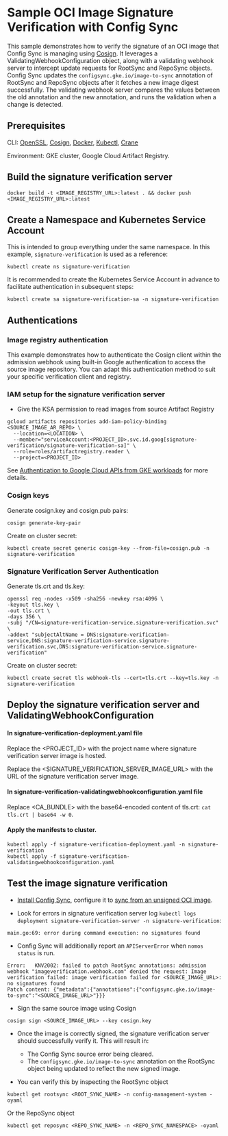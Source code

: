 # Sample OCI Image Signature Verification with Config Sync

This sample demonstrates how to verify the signature of an OCI image that Config
Sync is managing using [Cosign]. It leverages a ValidatingWebhookConfiguration
object, along with a validating webhook server to intercept update requests for
RootSync and RepoSync objects. Config Sync updates the `configsync.gke.io/image-to-sync`
annotation of RootSync and RepoSync objects after it fetches a new image digest
successfully. The validating webhook server compares the values between the old
annotation and the new annotation, and runs the validation when a change is detected.

## Prerequisites

CLI: [OpenSSL], [Cosign], [Docker], [Kubectl], [Crane]

Environment: GKE cluster, Google Cloud Artifact Registry.

## Build the signature verification server

```shell
docker build -t <IMAGE_REGISTRY_URL>:latest . && docker push <IMAGE_REGISTRY_URL>:latest
```

## Create a Namespace and Kubernetes Service Account

This is intended to group everything under the same namespace. In this example, `signature-verification` is used as a reference:

```shell
kubectl create ns signature-verification
```

It is recommended to create the Kubernetes Service Account in advance to facilitate authentication in subsequent steps:

```shell
kubectl create sa signature-verification-sa -n signature-verification
```

## Authentications

### Image registry authentication

This example demonstrates how to authenticate the Cosign client within the
admission webhook using built-in Google authentication to access the source
image repository. You can adapt this authentication method to suit your specific
verification client and registry.

### IAM setup for the signature verification server

- Give the KSA permission to read images from source Artifact Registry
```shell
gcloud artifacts repositories add-iam-policy-binding <SOURCE_IMAGE_AR_REPO> \
  --location=<LOCATION> \
  --member="serviceAccount:<PROJECT_ID>.svc.id.goog[signature-verification/signature-verification-sa]" \
  --role=roles/artifactregistry.reader \
  --project=<PROJECT_ID>
````

See [Authentication to Google Cloud APIs from GKE workloads] for more details.

### Cosign keys

Generate cosign.key and cosign.pub pairs:

```shell
cosign generate-key-pair
```

Create on cluster secret:

```shell
kubectl create secret generic cosign-key --from-file=cosign.pub -n signature-verification
```

### Signature Verification Server Authentication

Generate tls.crt and tls.key:

```shell
openssl req -nodes -x509 -sha256 -newkey rsa:4096 \
-keyout tls.key \
-out tls.crt \
-days 356 \
-subj "/CN=signature-verification-service.signature-verification.svc"  \
-addext "subjectAltName = DNS:signature-verification-service,DNS:signature-verification-service.signature-verification.svc,DNS:signature-verification-service.signature-verification"
```

Create on cluster secret:

```shell
kubectl create secret tls webhook-tls --cert=tls.crt --key=tls.key -n signature-verification
```

## Deploy the signature verification server and ValidatingWebhookConfiguration

#### In signature-verification-deployment.yaml file

Replace the <PROJECT_ID> with the project name where signature verification server image is hosted.

Replace the <SIGNATURE_VERIFICATION_SERVER_IMAGE_URL> with the URL of the signature verification server image.

#### In signature-verification-validatingwebhookconfiguration.yaml file

Replace <CA_BUNDLE> with the base64-encoded content of tls.crt: `cat tls.crt | base64 -w 0`.

#### Apply the manifests to cluster.

```shell
kubectl apply -f signature-verification-deployment.yaml -n signature-verification
kubectl apply -f signature-verification-validatingwebhookconfiguration.yaml
```

## Test the image signature verification

- [Install Config Sync], configure it to [sync from an unsigned OCI image].

- Look for errors in signature verification server log `kubectl logs deployment signature-verification-server -n signature-verification`:

```text
main.go:69: error during command execution: no signatures found
```

- Config Sync will additionally report an `APIServerError` when `nomos status` is run.

```text
Error:   KNV2002: failed to patch RootSync annotations: admission webhook "imageverification.webhook.com" denied the request: Image verification failed: image verification failed for <SOURCE_IMAGE_URL>: no signatures found
Patch content: {"metadata":{"annotations":{"configsync.gke.io/image-to-sync":"<SOURCE_IMAGE_URL>"}}}
```

- Sign the same source image using Cosign

```shell
cosign sign <SOURCE_IMAGE_URL> --key cosign.key
```

- Once the image is correctly signed, the signature verification server should successfully verify it. This will result in:

  - The Config Sync source error being cleared.
  - The `configsync.gke.io/image-to-sync` annotation on the RootSync object being updated to reflect the new signed image.

- You can verify this by inspecting the RootSync object
```shell
kubectl get rootsync <ROOT_SYNC_NAME> -n config-management-system -oyaml
```
Or the RepoSync object
```shell
kubectl get reposync <REPO_SYNC_NAME> -n <REPO_SYNC_NAMESPACE> -oyaml
```

[Cosign]: https://github.com/sigstore/cosign
[example]: https://github.com/GoogleContainerTools/kpt-config-sync/tree/main/test/docker/presync-webhook-server
[OpenSSL]: https://github.com/openssl/openssl
[Cosign]: https://github.com/sigstore/cosign
[Gcloud]: http://cloud/sdk/docs/install
[Docker]: https://docs.docker.com/engine/install/
[Kubectl]: https://kubernetes.io/docs/tasks/tools/
[Crane]: https://github.com/google/go-containerregistry/tree/main/cmd/crane
[Authentication to Google Cloud APIs from GKE workloads]: http://cloud/kubernetes-engine/docs/how-to/workload-identity
[Install Config Sync]: http://cloud/kubernetes-engine/enterprise/config-sync/docs/how-to/installing-config-sync
[sync from an unsigned OCI image]: http://cloud/kubernetes-engine/enterprise/config-sync/docs/how-to/sync-oci-artifacts-from-artifact-registry